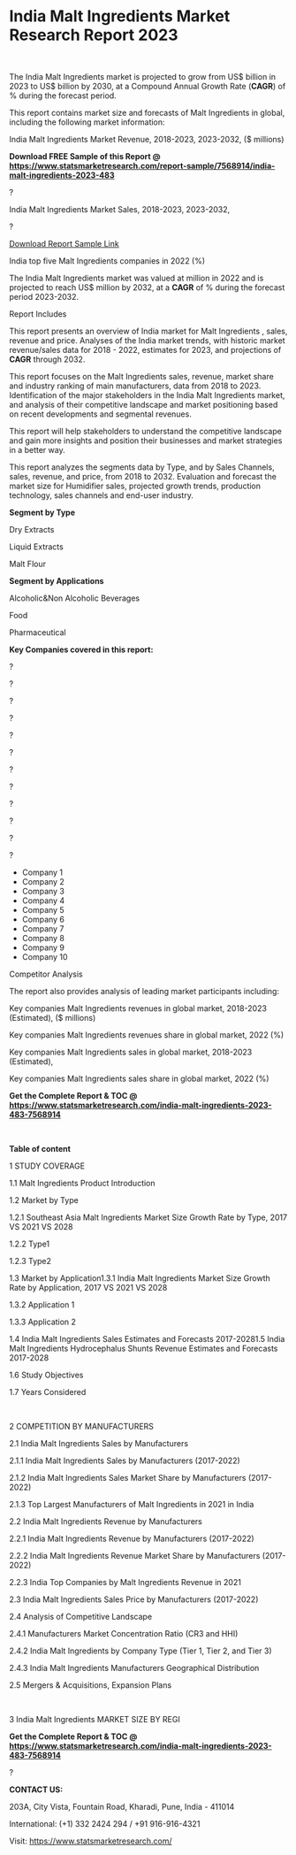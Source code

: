 <h1>India Malt Ingredients Market Research Report 2023</h1><br/><p>The India Malt Ingredients market is projected to grow from US$ billion in 2023 to US$ billion by 2030, at a Compound Annual Growth Rate (<strong>CAGR</strong>) of % during the forecast period.</p>
 
 
 
 <p>This report contains market size and forecasts of Malt Ingredients in global, including the following market information:</p>
 
 
 
 <p>India Malt Ingredients Market Revenue, 2018-2023, 2023-2032, ($ millions)</p>
 
 
 
 <div><b>Download FREE Sample of this Report @ <a href="https://www.statsmarketresearch.com/download-free-sample/7568914/india-malt-ingredients-2023-483">https://www.statsmarketresearch.com/report-sample/7568914/india-malt-ingredients-2023-483</a></b></div>
 
 
 
 <p>? </p>
 
 
 
 <p>India Malt Ingredients Market Sales, 2018-2023, 2023-2032,</p>
 
 
 
 <p>? </p>
 
 
 
 <p><a href="https://www.statsmarketresearch.com/download-free-sample/7568914/india-malt-ingredients-2023-483">Download Report Sample Link</a></p>
 
 
 
 <p>India top five Malt Ingredients companies in 2022 (%)</p>
 
 
 
 <p>The India Malt Ingredients market was valued at million in 2022 and is projected to reach US$ million by 2032, at a <strong>CAGR</strong> of % during the forecast period 2023-2032.</p>
 
 
 
 <p>Report Includes</p>
 
 
 
 <p>This report presents an overview of India market for Malt Ingredients , sales, revenue and price. Analyses of the India market trends, with historic market revenue/sales data for 2018 - 2022, estimates for 2023, and projections of <strong>CAGR</strong> through 2032.</p>
 
 
 
 <p>This report focuses on the Malt Ingredients sales, revenue, market share and industry ranking of main manufacturers, data from 2018 to 2023. Identification of the major stakeholders in the India Malt Ingredients market, and analysis of their competitive landscape and market positioning based on recent developments and segmental revenues.</p>
 
 
 
 <p>This report will help stakeholders to understand the competitive landscape and gain more insights and position their businesses and market strategies in a better way.</p>
 
 
 
 <p>This report analyzes the segments data by Type, and by Sales Channels, sales, revenue, and price, from 2018 to 2032. Evaluation and forecast the market size for Humidifier sales, projected growth trends, production technology, sales channels and end-user industry.</p>
 
 
 
 <p><strong>Segment by Type</strong></p>
 
 
 
 <p>Dry Extracts</p>
 
 
 
 <p>Liquid Extracts</p>
 
 
 
 <p>Malt Flour</p>
 
 
 
 <p><strong>Segment <strong><strong>by Applications</strong></strong></strong></p>
 
 
 
 <p>Alcoholic&Non Alcoholic Beverages</p>
 
 
 
 <p>Food</p>
 
 
 
 <p>Pharmaceutical</p>
 
 
 
 <p><strong>Key Companies covered in this report:</strong></p>
 
 
 
 <p>? </p>
 
 
 
 <p>? </p>
 
 
 
 <p>? </p>
 
 
 
 <p>? </p>
 
 
 
 <p>? </p>
 
 
 
 <p>? </p>
 
 
 
 <p>? </p>
 
 
 
 <p>? </p>
 
 
 
 <p>? </p>
 
 
 
 <p>? </p>
 
 
 
 <p>? </p>
 
 
 
 <p>? </p>
 
 
 
 <ul>
 
 <li>Company 1</li>
 
 <li>Company 2</li>
 
 <li>Company 3</li>
 
 <li>Company 4</li>
 
 <li>Company 5</li>
 
 <li>Company 6</li>
 
 <li>Company 7</li>
 
 <li>Company 8</li>
 
 <li>Company 9</li>
 
 <li>Company 10</li>
 
 </ul>
 
 
 
 <p>Competitor Analysis</p>
 
 
 
 <p>The report also provides analysis of leading market participants including:</p>
 
 
 
 <p>Key companies Malt Ingredients revenues in global market, 2018-2023 (Estimated), ($ millions)</p>
 
 
 
 <p>Key companies Malt Ingredients revenues share in global market, 2022 (%)</p>
 
 
 
 <p>Key companies Malt Ingredients sales in global market, 2018-2023 (Estimated),</p>
 
 
 
 <p>Key companies Malt Ingredients sales share in global market, 2022 (%)</p>
 
 
 
 <div><b>Get the Complete Report & TOC @ <a href="https://www.statsmarketresearch.com/india-malt-ingredients-2023-483-7568914">https://www.statsmarketresearch.com/india-malt-ingredients-2023-483-7568914</a></b></div>
 
 
 
 <p><br />
 
 <b>Table of content</b></p>
 
 
 
 <p>1 STUDY COVERAGE<br />
 
 1.1 Malt Ingredients Product Introduction<br />
 
 1.2 Market by Type<br />
 
 1.2.1 Southeast Asia Malt Ingredients Market Size Growth Rate by Type, 2017 VS 2021 VS 2028<br />
 
 1.2.2 Type1<br />
 
 1.2.3 Type2<br />
 
 1.3 Market by Application1.3.1 India Malt Ingredients Market Size Growth Rate by Application, 2017 VS 2021 VS 2028<br />
 
 1.3.2 Application 1<br />
 
 1.3.3 Application 2<br />
 
 1.4 India Malt Ingredients Sales Estimates and Forecasts 2017-20281.5 India Malt Ingredients Hydrocephalus Shunts Revenue Estimates and Forecasts 2017-2028<br />
 
 1.6 Study Objectives<br />
 
 1.7 Years Considered<br />
 
 <br />
 
 2 COMPETITION BY MANUFACTURERS<br />
 
 2.1 India Malt Ingredients Sales by Manufacturers<br />
 
 2.1.1 India Malt Ingredients Sales by Manufacturers (2017-2022)<br />
 
 2.1.2 India Malt Ingredients Sales Market Share by Manufacturers (2017-2022)<br />
 
 2.1.3 Top Largest Manufacturers of Malt Ingredients in 2021 in India<br />
 
 2.2 India Malt Ingredients Revenue by Manufacturers<br />
 
 2.2.1 India Malt Ingredients Revenue by Manufacturers (2017-2022)<br />
 
 2.2.2 India Malt Ingredients Revenue Market Share by Manufacturers (2017-2022)<br />
 
 2.2.3 India Top Companies by Malt Ingredients Revenue in 2021<br />
 
 2.3 India Malt Ingredients Sales Price by Manufacturers (2017-2022)<br />
 
 2.4 Analysis of Competitive Landscape<br />
 
 2.4.1 Manufacturers Market Concentration Ratio (CR3 and HHI)<br />
 
 2.4.2 India Malt Ingredients by Company Type (Tier 1, Tier 2, and Tier 3)<br />
 
 2.4.3 India Malt Ingredients Manufacturers Geographical Distribution<br />
 
 2.5 Mergers & Acquisitions, Expansion Plans<br />
 
 <br />
 
 3 India Malt Ingredients MARKET SIZE BY REGI</p>
 
 
 
 <div><b>Get the Complete Report & TOC @ <a href="https://www.statsmarketresearch.com/india-malt-ingredients-2023-483-7568914">https://www.statsmarketresearch.com/india-malt-ingredients-2023-483-7568914</a></b></div>
 
 
 
 <p>? </p>
 
 
 
 <p><b>CONTACT US:</b><br />
 
 203A, City Vista, Fountain Road, Kharadi, Pune, India - 411014<br />
 
 International: (+1) 332 2424 294 / +91 916-916-4321<br />
 
 Visit: <a href="https://www.statsmarketresearch.com/">https://www.statsmarketresearch.com/</a></p>